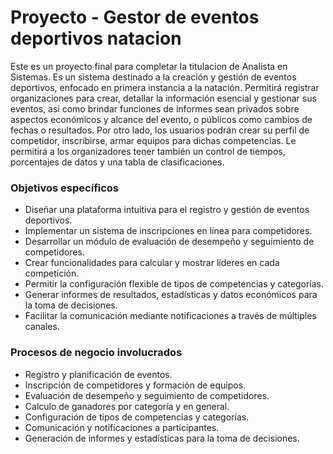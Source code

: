 
# Proyecto - Gestor de eventos deportivos natacion

Este es un proyecto final para completar la titulacion de Analista en Sistemas. 
Es un sistema destinado a la creación y gestión de eventos deportivos, enfocado en primera instancia a la natación. Permitirá registrar organizaciones para crear, detallar la información esencial y gestionar sus eventos, así como brindar funciones de informes sean privados sobre aspectos económicos y alcance del evento, o públicos como cambios de fechas o resultados. Por otro lado, los usuarios podrán crear su perfil de competidor, inscribirse, armar equipos para dichas competencias. Le permitirá a los organizadores tener también un control de tiempos, porcentajes de datos y una tabla de clasificaciones.


### Objetivos específicos
- Diseñar una plataforma intuitiva para el registro y gestión de eventos deportivos.
- Implementar un sistema de inscripciones en línea para competidores.
- Desarrollar un módulo de evaluación de desempeño y seguimiento de competidores.
- Crear funcionalidades para calcular y mostrar líderes en cada competición.
- Permitir la configuración flexible de tipos de competencias y categorías.
- Generar informes de resultados, estadísticas y datos económicos para la toma de decisiones.
- Facilitar la comunicación mediante notificaciones a través de múltiples canales.

### Procesos de negocio involucrados

- Registro y planificación de eventos.
- Inscripción de competidores y formación de equipos.
- Evaluación de desempeño y seguimiento de competidores.
- Calculo de ganadores por categoría y en general.
- Configuración de tipos de competencias y categorías.
- Comunicación y notificaciones a participantes.
- Generación de informes y estadísticas para la toma de decisiones.



